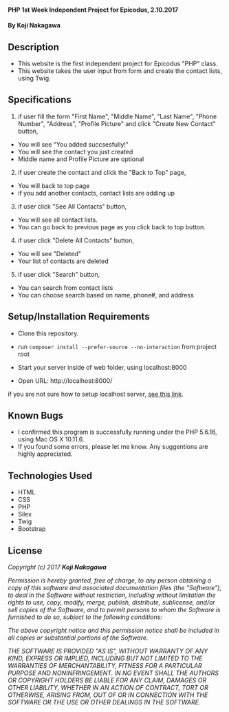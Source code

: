 #### PHP 1st Week Independent Project for Epicodus, 2.10.2017

#### By Koji Nakagawa

## Description
* This website is the first independent project for Epicodus "PHP" class.
* This website takes the user input from form and create the contact lists, using Twig.

## Specifications
1. if user fill the form "First Name", "Middle Name", "Last Name", "Phone Number", "Address", "Profile Picture" and click "Create New Contact" button,
  * You will see "You added succsesfully!"
  * You will see the contact you just created
  * Middle name and Profile Picture are optional

2. if user create the contact and click the "Back to Top" page,
  * You will back to top page
  * if you add another contacts, contact lists are adding up

3. if user click "See All Contacts" button,
  * You will see all contact lists.
  * You can go back to previous page as you click back to top button.


4. if user click "Delete All Contacts" button,
  * You will see "Deleted"
  * Your list of contacts are deleted

5. if user click "Search" button,
  * You can search from contact lists
  * You can choose search based on name, phone#, and address


## Setup/Installation Requirements
* Clone this repository.

* run `composer install --prefer-source --no-interaction` from project root

* Start your server inside of web folder, using localhost:8000

* Open URL: http://localhost:8000/

if you are not sure how to setup localhost server, [see this link](https://www.learnhowtoprogram.com/php/php-basics/meet-the-server).


## Known Bugs
* I confirmed this program is successfully running under the PHP 5.6.16, using Mac OS X 10.11.6.
* If you found some errors, please let me know. Any suggentions are highly appreciated.

## Technologies Used
* HTML
* CSS
* PHP
* Silex
* Twig
* Bootstrap

## License

_Copyright (c) 2017 **Koji Nakagawa**_

_Permission is hereby granted, free of charge, to any person obtaining a copy
of this software and associated documentation files (the "Software"), to deal
in the Software without restriction, including without limitation the rights
to use, copy, modify, merge, publish, distribute, sublicense, and/or sell
copies of the Software, and to permit persons to whom the Software is
furnished to do so, subject to the following conditions:_

_The above copyright notice and this permission notice shall be included in all
copies or substantial portions of the Software._

_THE SOFTWARE IS PROVIDED "AS IS", WITHOUT WARRANTY OF ANY KIND, EXPRESS OR
IMPLIED, INCLUDING BUT NOT LIMITED TO THE WARRANTIES OF MERCHANTABILITY,
FITNESS FOR A PARTICULAR PURPOSE AND NONINFRINGEMENT. IN NO EVENT SHALL THE
AUTHORS OR COPYRIGHT HOLDERS BE LIABLE FOR ANY CLAIM, DAMAGES OR OTHER
LIABILITY, WHETHER IN AN ACTION OF CONTRACT, TORT OR OTHERWISE, ARISING FROM,
OUT OF OR IN CONNECTION WITH THE SOFTWARE OR THE USE OR OTHER DEALINGS IN THE
SOFTWARE._
